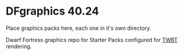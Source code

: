 DFgraphics 40.24
==========

Place graphics packs here, each one in it's own directory. 

Dwarf Fortress graphics repo for Starter Packs configured for [TWBT](https://github.com/mifki/df-twbt) rendering.